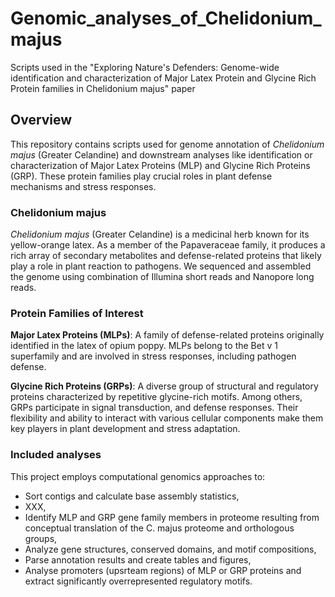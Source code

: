 # Genomic_analyses_of_Chelidonium_majus
Scripts used in the "Exploring Nature's Defenders: Genome-wide identification and characterization of Major Latex Protein and Glycine Rich Protein families in Chelidonium majus" paper

## Overview

This repository contains scripts used for genome annotation of *Chelidonium majus* (Greater Celandine) and downstream analyses like identification or characterization of Major Latex Proteins (MLP) and Glycine Rich Proteins (GRP). These protein families play crucial roles in plant defense mechanisms and stress responses.

### Chelidonium majus

*Chelidonium majus* (Greater Celandine) is a medicinal herb known for its yellow-orange latex. As a member of the Papaveraceae family, it produces a rich array of secondary metabolites and defense-related proteins that likely play a role in plant reaction to pathogens. We sequenced and assembled the genome using combination of Illumina short reads and Nanopore long reads. 

### Protein Families of Interest

**Major Latex Proteins (MLPs)**: A family of defense-related proteins originally identified in the latex of opium poppy. MLPs belong to the Bet v 1 superfamily and are involved in stress responses, including pathogen defense.

**Glycine Rich Proteins (GRPs)**: A diverse group of structural and regulatory proteins characterized by repetitive glycine-rich motifs. Among others, GRPs participate in signal transduction, and defense responses. Their flexibility and ability to interact with various cellular components make them key players in plant development and stress adaptation.

### Included analyses

This project employs computational genomics approaches to:
- Sort contigs and calculate base assembly statistics,
- XXX,
- Identify MLP and GRP gene family members in proteome resulting from conceptual translation of the C. majus proteome and orthologous groups,
- Analyze gene structures, conserved domains, and motif compositions,
- Parse annotation results and create tables and figures,
- Analyse promoters (upsrteam regions) of MLP or GRP proteins and extract significantly overrepresented regulatory motifs.
